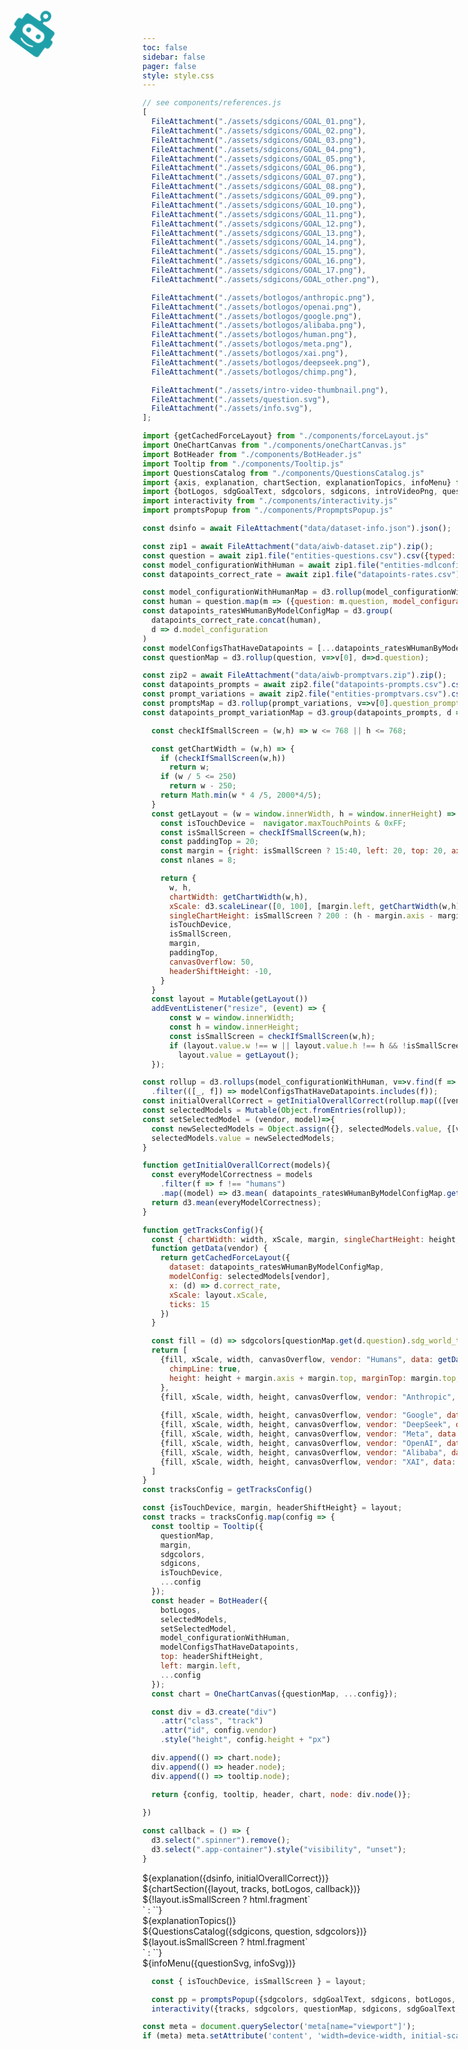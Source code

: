 ```yaml
---
toc: false
sidebar: false
pager: false
style: style.css
---
```



<style>
.spinner {
  animation: spin 0.5s linear infinite;
  position: absolute;
  left: 20px;
  top: 20px;
}
@keyframes spin {
  100% { transform: rotate(360deg); }
}
</style>
<svg class="spinner" width="75" height="75" viewBox="0 0 75 75">
  <g transform="translate(0,0)">
    <path style="fill:#1fa0a9;fill-opacity:1"
      d="m 11.930796,72.662349 c -2.6320879,-0.87117 -2.7342999,-1.31763 -2.7342999,-11.94331 0,-9.80462 0.140173,-8.99878 -1.5875,-9.12634 -3.857461,-0.2848 -4.321528,-1.07474 -4.321528,-7.3562 0,-6.24303 0.718347,-7.40833 4.566844,-7.40833 1.348239,0 1.342184,0.0248 1.342184,-5.48962 0,-5.24582 0.08788,-5.80144 1.0993199,-6.9505 1.297386,-1.4739 0.553951,-1.39034 13.276374,-1.49231 11.288894,-0.0905 11.288894,-0.0905 11.338794,-1.86556 0.0563,-2.00323 0.24421,-1.7204 -1.725599,-2.59755 -5.467986,-2.43488 -5.527388,-12.9197902 -0.08746,-15.4380902 0.484663,-0.22437 1.010003,-0.47669 1.167403,-0.56072 0.72095,-0.38485 3.12764,-0.58925 4.5574,-0.38705 3.44649,0.48739 5.47157,2.17135 6.77857,5.63671 0.3994,1.05895 0.39924,5.0199902 -2.4e-4,6.0782702 -0.97662,2.58722 -3.03921,4.89837 -4.37155,4.89837 -0.77814,0 -1.16502,0.69397 -1.16254,2.08537 0.004,2.40752 -1.48509,2.12316 11.43714,2.18363 12.52973,0.0586 11.89755,-0.005 13.09047,1.31519 1.17098,1.2958 1.12908,1.05208 1.19262,6.93764 0.0646,5.98698 -0.0213,5.63938 1.39462,5.64352 3.78087,0.0111 4.63274,1.37549 4.63274,7.42028 0,5.86241 -0.90324,7.39144 -4.37224,7.4015 -1.78567,0.005 -1.60003,-1.03599 -1.66191,9.32038 -0.0814,13.63075 3.71373,12.02541 -28.37719,12.0034 -22.377106,-0.0154 -24.670113,-0.0431 -25.472418,-0.30868 z m 29.721258,-7.05328 c 2.97116,-0.47374 7.34343,-2.0713 7.7505,-2.83191 0.74132,-1.38518 -0.60127,-2.09235 -2.45813,-1.29475 -0.33994,0.14602 -0.77682,0.33223 -0.97084,0.41379 -4.81132,2.02257 -12.5964,1.9826 -17.377275,-0.0892 -3.230393,-1.3999 -4.755929,0.44885 -1.638372,1.98549 1.32808,0.65462 3.088141,1.25792 3.669809,1.25792 0.15757,0 0.658594,0.1128 1.113385,0.25066 1.897353,0.57514 7.201683,0.73999 9.910923,0.30802 z m 8.73393,-12.07196 c 7.58842,-2.52062 8.49695,-14.22055 1.40112,-18.04336 -1.5467,-0.83326 -2.16039,-0.87044 -14.36839,-0.87044 -10.633465,0 -11.637743,0.0254 -12.611801,0.31869 -3.530799,1.06322 -4.996715,2.73627 -6.075254,6.93372 -1.119904,4.35843 0.984947,9.32809 4.709579,11.11957 2.00725,0.96545 24.318716,1.4141 26.944746,0.54182 z m -23.307231,-5.59017 c -3.731906,-0.57562 -3.711394,-6.95228 0.02416,-7.51246 2.92752,-0.43901 4.570723,0.92784 4.570723,3.80202 0,2.93662 -1.541496,4.1814 -4.594887,3.71044 z m 18.894831,0.006 c -3.70935,-0.6298 -3.68235,-6.96583 0.032,-7.52283 2.87166,-0.43064 4.64225,1.01836 4.64225,3.79905 0,2.8396 -1.73608,4.22265 -4.6743,3.72378 z m -6.83586,-33.62109 c 2.63045,-1.09908 2.83979,-5.5293602 0.3293,-6.9692702 -3.95777,-2.27001 -7.93042,2.6410402 -5.00292,6.1846702 0.82549,0.99923 3.2042,1.39856 4.67362,0.7846 z"
    />
  </g>
</svg>



```js IMAGE IMPORTS
// see components/references.js
[
  FileAttachment("./assets/sdgicons/GOAL_01.png"),
  FileAttachment("./assets/sdgicons/GOAL_02.png"),
  FileAttachment("./assets/sdgicons/GOAL_03.png"),
  FileAttachment("./assets/sdgicons/GOAL_04.png"),
  FileAttachment("./assets/sdgicons/GOAL_05.png"),
  FileAttachment("./assets/sdgicons/GOAL_06.png"),
  FileAttachment("./assets/sdgicons/GOAL_07.png"),
  FileAttachment("./assets/sdgicons/GOAL_08.png"),
  FileAttachment("./assets/sdgicons/GOAL_09.png"),
  FileAttachment("./assets/sdgicons/GOAL_10.png"),
  FileAttachment("./assets/sdgicons/GOAL_11.png"),
  FileAttachment("./assets/sdgicons/GOAL_12.png"),
  FileAttachment("./assets/sdgicons/GOAL_13.png"),
  FileAttachment("./assets/sdgicons/GOAL_14.png"),
  FileAttachment("./assets/sdgicons/GOAL_15.png"),
  FileAttachment("./assets/sdgicons/GOAL_16.png"),
  FileAttachment("./assets/sdgicons/GOAL_17.png"),
  FileAttachment("./assets/sdgicons/GOAL_other.png"),

  FileAttachment("./assets/botlogos/anthropic.png"),
  FileAttachment("./assets/botlogos/openai.png"),
  FileAttachment("./assets/botlogos/google.png"),
  FileAttachment("./assets/botlogos/alibaba.png"),
  FileAttachment("./assets/botlogos/human.png"),
  FileAttachment("./assets/botlogos/meta.png"),
  FileAttachment("./assets/botlogos/xai.png"),
  FileAttachment("./assets/botlogos/deepseek.png"),
  FileAttachment("./assets/botlogos/chimp.png"),

  FileAttachment("./assets/intro-video-thumbnail.png"),
  FileAttachment("./assets/question.svg"),
  FileAttachment("./assets/info.svg"),
];
```
```js
import {getCachedForceLayout} from "./components/forceLayout.js"
import OneChartCanvas from "./components/oneChartCanvas.js"
import BotHeader from "./components/BotHeader.js"
import Tooltip from "./components/Tooltip.js"
import QuestionsCatalog from "./components/QuestionsCatalog.js"
import {axis, explanation, chartSection, explanationTopics, infoMenu} from "./components/Misc.js"
import {botLogos, sdgGoalText, sdgcolors, sdgicons, introVideoPng, questionSvg, infoSvg} from "./components/references.js"
import interactivity from "./components/interactivity.js"
import promptsPopup from "./components/PropmptsPopup.js"
```

```js DATA
const dsinfo = await FileAttachment("data/dataset-info.json").json();

const zip1 = await FileAttachment("data/aiwb-dataset.zip").zip();
const question = await zip1.file("entities-questions.csv").csv({typed: true});
const model_configurationWithHuman = await zip1.file("entities-mdlconfigs.csv").csv({typed: true});
const datapoints_correct_rate = await zip1.file("datapoints-rates.csv").csv({typed: true});

const model_configurationWithHumanMap = d3.rollup(model_configurationWithHuman, v=>v[0], d=>d.model_configuration)
const human = question.map(m => ({question: m.question, model_configuration: "humans", correct_rate: 100-(+m.human_wrong_percentage)}))
const datapoints_ratesWHumanByModelConfigMap = d3.group(
  datapoints_correct_rate.concat(human),
  d => d.model_configuration
)
const modelConfigsThatHaveDatapoints = [...datapoints_ratesWHumanByModelConfigMap.keys()];
const questionMap = d3.rollup(question, v=>v[0], d=>d.question);

```

```js
const zip2 = await FileAttachment("data/aiwb-promptvars.zip").zip();
const datapoints_prompts = await zip2.file("datapoints-prompts.csv").csv({typed: true});
const prompt_variations = await zip2.file("entities-promptvars.csv").csv({typed: true});
const promptsMap = d3.rollup(prompt_variations, v=>v[0].question_prompt_template, d=>d.prompt_variation);
const datapoints_prompt_variationMap = d3.group(datapoints_prompts, d => d.model_configuration, d=>d.question)
```

```js
  const checkIfSmallScreen = (w,h) => w <= 768 || h <= 768;

  const getChartWidth = (w,h) => {
    if (checkIfSmallScreen(w,h))
      return w;
    if (w / 5 <= 250)
      return w - 250;
    return Math.min(w * 4 /5, 2000*4/5);
  }
  const getLayout = (w = window.innerWidth, h = window.innerHeight) => {
    const isTouchDevice =  navigator.maxTouchPoints & 0xFF;
    const isSmallScreen = checkIfSmallScreen(w,h);
    const paddingTop = 20;
    const margin = {right: isSmallScreen ? 15:40, left: 20, top: 20, axis: 25};
    const nlanes = 8;

    return {
      w, h,
      chartWidth: getChartWidth(w,h),
      xScale: d3.scaleLinear([0, 100], [margin.left, getChartWidth(w,h) - margin.right - margin.left]),
      singleChartHeight: isSmallScreen ? 200 : (h - margin.axis - margin.top - paddingTop)/nlanes - 1,
      isTouchDevice,
      isSmallScreen,
      margin,
      paddingTop,
      canvasOverflow: 50,
      headerShiftHeight: -10,
    }
  }
  const layout = Mutable(getLayout())
  addEventListener("resize", (event) => {
      const w = window.innerWidth;
      const h = window.innerHeight;
      const isSmallScreen = checkIfSmallScreen(w,h);
      if (layout.value.w !== w || layout.value.h !== h && !isSmallScreen || layout.value.isSmallScreen !== isSmallScreen)
        layout.value = getLayout();
  });

```

```js
const rollup = d3.rollups(model_configurationWithHuman, v=>v.find(f => f["is--latest_model"])?.model_configuration, d => d.vendor)
  .filter(([_, f]) => modelConfigsThatHaveDatapoints.includes(f));
const initialOverallCorrect = getInitialOverallCorrect(rollup.map(([vendor, model]) => model));
const selectedModels = Mutable(Object.fromEntries(rollup));
const setSelectedModel = (vendor, model)=>{
  const newSelectedModels = Object.assign({}, selectedModels.value, {[vendor]: model});
  selectedModels.value = newSelectedModels;
}
```

```js
function getInitialOverallCorrect(models){
  const everyModelCorrectness = models
    .filter(f => f !== "humans")
    .map((model) => d3.mean( datapoints_ratesWHumanByModelConfigMap.get(model), d => d.correct_rate) );
  return d3.mean(everyModelCorrectness);
}
```

```js 
function getTracksConfig(){
  const { chartWidth: width, xScale, margin, singleChartHeight: height, canvasOverflow } = layout;
  function getData(vendor) {
    return getCachedForceLayout({
      dataset: datapoints_ratesWHumanByModelConfigMap, 
      modelConfig: selectedModels[vendor], 
      x: (d) => d.correct_rate, 
      xScale: layout.xScale, 
      ticks: 15
    })
  }

  const fill = (d) => sdgcolors[questionMap.get(d.question).sdg_world_topics];
  return [
    {fill, xScale, width, canvasOverflow, vendor: "Humans", data: getData("Humans"), averageMarkColor: "#333",
      chimpLine: true,
      height: height + margin.axis + margin.top, marginTop: margin.top, marginBottom: margin.axis
    },
    {fill, xScale, width, height, canvasOverflow, vendor: "Anthropic", data: getData("Anthropic"), spellOutAverage: true},
    
    {fill, xScale, width, height, canvasOverflow, vendor: "Google", data: getData("Google")},
    {fill, xScale, width, height, canvasOverflow, vendor: "DeepSeek", data: getData("DeepSeek")},
    {fill, xScale, width, height, canvasOverflow, vendor: "Meta", data: getData("Meta")},
    {fill, xScale, width, height, canvasOverflow, vendor: "OpenAI", data: getData("OpenAI")},
    {fill, xScale, width, height, canvasOverflow, vendor: "Alibaba", data: getData("Alibaba")},
    {fill, xScale, width, height, canvasOverflow, vendor: "XAI", data: getData("XAI")},
  ]
}
const tracksConfig = getTracksConfig()
```


```js
const {isTouchDevice, margin, headerShiftHeight} = layout;
const tracks = tracksConfig.map(config => {
  const tooltip = Tooltip({
    questionMap,
    margin,
    sdgcolors,
    sdgicons,
    isTouchDevice,
    ...config
  });
  const header = BotHeader({
    botLogos, 
    selectedModels, 
    setSelectedModel,
    model_configurationWithHuman, 
    modelConfigsThatHaveDatapoints, 
    top: headerShiftHeight, 
    left: margin.left, 
    ...config
  });
  const chart = OneChartCanvas({questionMap, ...config});

  const div = d3.create("div")
    .attr("class", "track")
    .attr("id", config.vendor)
    .style("height", config.height + "px")

  div.append(() => chart.node);
  div.append(() => header.node);
  div.append(() => tooltip.node);

  return {config, tooltip, header, chart, node: div.node()};
  
})
```

```js
const callback = () => {
  d3.select(".spinner").remove();
  d3.select(".app-container").style("visibility", "unset");
}
```

<div class="grid app-container" lang="en">

  <div class="card sidebar sidebar-top">${explanation({dsinfo, initialOverallCorrect})}</div>

  <div class="card chart-section">${chartSection({layout, tracks, botLogos, callback})}</div>

  <div class="card sidebar sidebar-bottom">   
    ${!layout.isSmallScreen ? html.fragment`<div class="info-sdg-details"></div>` : ``}
    <div class="info-question-details"></div>  
    <div class="info-hint-topics">${explanationTopics()}</div>
    <div class="questions-section">${QuestionsCatalog({sdgicons, question, sdgcolors})}</div>
    ${layout.isSmallScreen ? html.fragment`<div class="info-sdg-details"></div>` : ``}
    <div class="info-menu">${infoMenu({questionSvg, infoSvg})}</div>
  </div>

  <div class="prompts-popup-flexbox"><div class="prompts-popup"></div></div>
</div>


```js
  const { isTouchDevice, isSmallScreen } = layout;

  const pp = promptsPopup({sdgcolors, sdgGoalText, sdgicons, botLogos, model_configurationWithHumanMap, questionMap, datapoints_prompt_variationMap, model_configurationWithHuman, selectedModels, promptsMap})
  interactivity({tracks, sdgcolors, questionMap, sdgicons, sdgGoalText, selectedModels, promptsPopup: pp, isTouchDevice, isSmallScreen});
```


```js
const meta = document.querySelector('meta[name="viewport"]');
if (meta) meta.setAttribute('content', 'width=device-width, initial-scale=1, user-scalable=yes');
```
